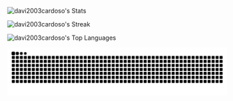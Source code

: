 ![davi2003cardoso's Stats](https://github-readme-stats.vercel.app/api?username=davi2003cardoso&theme=vision-friendly-dark&show_icons=true&hide_border=true&count_private=true)

![davi2003cardoso's Streak](https://github-readme-streak-stats.herokuapp.com/?user=davi2003cardoso&theme=vision-friendly-dark&hide_border=true)

![davi2003cardoso's Top Languages](https://github-readme-stats.vercel.app/api/top-langs/?username=davi2003cardoso&theme=vision-friendly-dark&show_icons=true&hide_border=true&layout=compact)

<picture>
  <source media="(prefers-color-scheme: dark)" srcset="https://raw.githubusercontent.com/fernandodomeneghetti/fernandodomeneghetti/output/github-contribution-grid-snake-dark.svg">
  <source media="(prefers-color-scheme: light)" srcset="https://raw.githubusercontent.com/fernandodomeneghetti/fernandodomeneghetti/output/github-contribution-grid-snake.svg">
  <img alt="github contribution grid snake animation" src="https://raw.githubusercontent.com/fernandodomeneghetti/fernandodomeneghetti/output/github-contribution-grid-snake.svg">
</picture>
